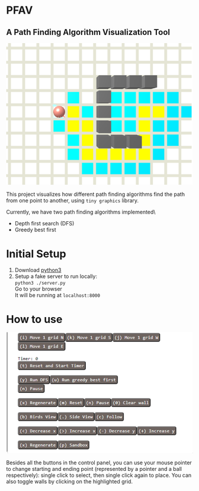 # PFAV
## A Path Finding Algorithm Visualization Tool
![image](./docs/gbf_example.png)


This project visualizes how different path finding algorithms find the path from one point to another, using `tiny graphics` library.

Currently, we have two path finding algorithms implemented\
* Depth first search (DFS)
* Greedy best first



# Initial Setup
1. Download [python3](https://www.python.org/downloads/)
2. Setup a fake server to run locally:\
`python3 ./server.py`\
Go to your browser\
It will be running at `localhost:8000`

# How to use 
![image](./docs/control_panel.png)

Besides all the buttons in the control panel, you can use your mouse pointer to change starting and ending point (represented by a pointer and a ball respectively): single click to select, then single click again to place. You can also toggle walls by clicking on the highlighted grid.



